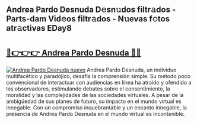 ## Andrea Pardo Desnuda D𝚎sn𝚞dos filtr𝚊dos - Parts-dam Vid𝚎os filtr𝚊dos - N𝚞evas f𝚘tos atr𝚊ctivas EDay8

# <h2><a href="http://mbdpuw.tromn.icu/?c=Andrea+Pardo+Desnuda">🔗👉👉👉 Andrea Pardo Desnuda 🔗🔗</a></h2>

[![Andrea Pardo Desnuda nuevo](https://i.imgur.com/pEAQMta.gif)](http://mbdpuw.tromn.icu/?c=Andrea+Pardo+Desnuda)
Andrea Pardo Desnuda, un individuo multifacético y paradójico, desafía la comprensión simple. Su método poco convencional de interactuar con audiencias en línea ha atraído y ofendido a los observadores, estimulando debates sobre el consentimiento, la moralidad y las complejidades de las sociedades virtuales. A pesar de la ambigüedad de sus planes de futuro, su impacto en el mundo virtual es innegable. Con un compromiso inquebrantable y un encanto innegable, la presencia de Andrea Pardo Desnuda en el mundo virtual es incontenible.
